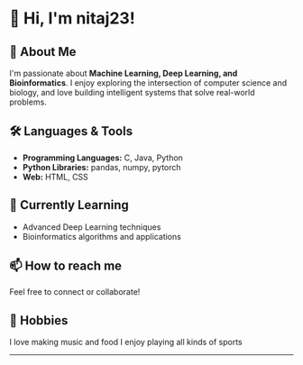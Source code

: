# 👋 Hi, I'm nitaj23!

## 🚀 About Me

I'm passionate about **Machine Learning, Deep Learning, and Bioinformatics**. I enjoy exploring the intersection of computer science and biology, and love building intelligent systems that solve real-world problems.

## 🛠️ Languages & Tools

- **Programming Languages:** C, Java, Python
- **Python Libraries:** pandas, numpy, pytorch
- **Web:** HTML, CSS

## 🌱 Currently Learning

- Advanced Deep Learning techniques
- Bioinformatics algorithms and applications

## 📫 How to reach me

Feel free to connect or collaborate!  
<!-- Add your email, LinkedIn, or other contact info here -->


## 🏀 Hobbies

I love making music and food
I enjoy playing all kinds of sports

---

<!--
**nitaj23/nitaj23** is a ✨ special ✨ repository because its README will appear on your GitHub profile.
-->


<!---
nitaj23/nitaj23 is a ✨ special ✨ repository because its `README.md` (this file) appears on your GitHub profile.
You can click the Preview link to take a look at your changes.
--->
